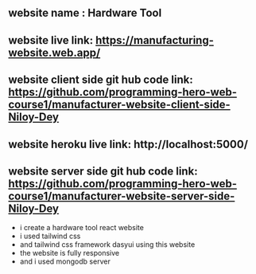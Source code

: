 ## website name : Hardware Tool


## website live link: https://manufacturing-website.web.app/



## website client side git hub code link: https://github.com/programming-hero-web-course1/manufacturer-website-client-side-Niloy-Dey



## website heroku  live link: http://localhost:5000/



## website server side git hub code link:  https://github.com/programming-hero-web-course1/manufacturer-website-server-side-Niloy-Dey


* i create a hardware tool react website
* i used tailwind css
* and tailwind css framework  dasyui  using this website 
* the website is fully responsive 
* and i used mongodb server 